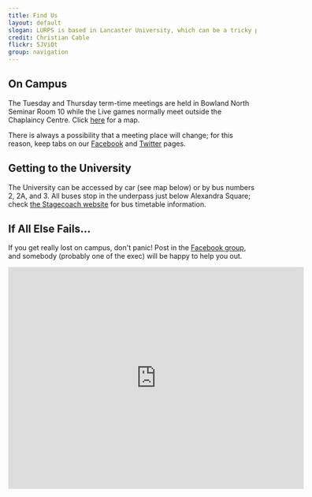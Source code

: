 ```yaml
---
title: Find Us
layout: default
slogan: LURPS is based in Lancaster University, which can be a tricky place to get around. If you need to find out where we are, check out the map below.
credit: Christian Cable
flickr: 5JViQt
group: navigation
---
```

## On Campus

The Tuesday and Thursday term-time meetings are held in Bowland North Seminar Room 10 while the Live games normally meet outside the Chaplaincy Centre. Click [here](http://www.lancaster.ac.uk/media/lancaster-university/content-assets/documents/maps/campus.pdf) for a map.

There is always a possibility that a meeting place will change; for this reason, keep tabs on our [Facebook](http://www.facebook.com/hellolurps) and [Twitter](http://www.twitter.com/hellolurps) pages.</p>

## Getting to the University

The University can be accessed by car (see map below) or by bus numbers 2, 2A, and 3. All buses stop in the underpass just below Alexandra Square; check [the Stagecoach website](http://www.stagecoachbus.com) for bus timetable information.

## If All Else Fails...

If you get really lost on campus, don't panic! Post in the [Facebook group](http://www.facebook.com/groups/lurps), and somebody (probably one of the exec) will be happy to help you out.

<div class="maps">
    <iframe src="https://www.google.com/maps/embed?pb=!1m18!1m12!1m3!1d9378.283080759029!2d-2.787729000000013!3d54.01039399999975!2m3!1f0!2f0!3f0!3m2!1i1024!2i768!4f13.1!3m3!1m2!1s0x487b62fde5b79283%3A0x59097431b73c4007!2sLancaster+University!5e0!3m2!1sen!2s!4v1399998883029" width="600" height="450" frameborder="0" style="border:0"></iframe>
</div>